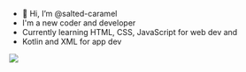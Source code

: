 - 👋 Hi, I’m @salted-caramel
- I'm a new coder and developer
- Currently learning HTML, CSS, JavaScript for web dev and
- Kotlin and XML for app dev

<!---
salted-caramel/salted-caramel is a ✨ special ✨ repository because its `README.md` (this file) appears on your GitHub profile.
You can click the Preview link to take a look at your changes.
--->

<img src="https://profile-counter.glitch.me/salted-caramel/count.svg" />
